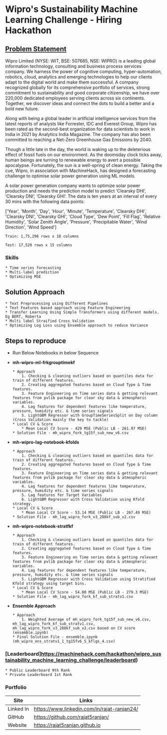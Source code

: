 # Wipro's Sustainability Machine Learning Challenge - Hiring Hackathon

## [Problem Statement](https://machinehack.com/hackathon/wipro_sustainability_machine_learning_challenge/overview)
Wipro Limited (NYSE: WIT, BSE: 507685, NSE: WIPRO) is a leading global information technology, consulting and business process services company. We harness the power of cognitive computing, hyper-automation, robotics, cloud, analytics and emerging technologies to help our clients adapt to the digital world and make them successful. A company recognized globally for its comprehensive portfolio of services, strong commitment to sustainability and good corporate citizenship, we have over 220,000 dedicated employees serving clients across six continents. Together, we discover ideas and connect the dots to build a better and a bold new future.

Along with being a global leader in artificial intelligence services from the latest reports of analysts like Forrester, IDC and Everest Group, Wipro has been rated as the second-best organization for data scientists to work in India in 2021 by Analytics India Magazine. The company has also been committed to reaching a Net-Zero Greenhouse Gas Emissions by 2040. 

Though a little late in the day, the world is waking up to the deleterious effect of fossil fuels on our environment. As the doomsday clock ticks away, human beings are turning to renewable energy to avert a possible apocalypse. Fortunately, the sun is a well-spring of clean energy. Taking the cue, Wipro, in association with MachineHack, has designed a forecasting challenge to optimise solar power generation using ML models.

A solar power generation company wants to optimize solar power production and needs the prediction model to predict ‘Clearsky DHI’, ‘Clearsky DNI’, ‘Clearsky GHI’. The data is ten years at an interval of every 30 mins with the following data points:

['Year', 'Month', 'Day', 'Hour', 'Minute', 'Temperature', 'Clearsky DHI', 'Clearsky DNI', 'Clearsky GHI', 'Cloud Type', 'Dew Point', 'Fill Flag', 'Relative Humidity', 'Solar Zenith Angle', 'Pressure', 'Precipitable Water', 'Wind Direction', 'Wind Speed']

`Train: 1,75,296 rows x 18 columns`

`Test: 17,520 rows x 15 columns`
 

### Skills
```text
* Time series forecasting
* Multi-label prediction
* Optimizing MSE
```
## Solution Approach

```text
* Text Preprocessing using Different Pipelines
* Text Features based approach using Feature Engineering
* Transfer Learning Using Simple Transformers using different models. Eg BERT, Roberta
* Multi label Straified Cross Validation
* Optimizing Log Loss using Ensemble approach to reduce Variance
```

## Steps to reproduce

* Run Below Notebooks in below Sequence

* **mh-wipro-ml-frkgrouptimekf**
    ```text
    * Approach
        1. Checking & cleaning outliers based on quantiles data for train of different features.
        2. Creating aggregated features based on Cloud Type & Time features.
        3. Feature Engineering on Time series data & getting relevant features from pvlib package for clear sky data & atmospheric variables.
        4. Lag features for dependent features like temperature, pressure, humidity etc. & time series signals
        5. LightGBM Regressor with GroupTimeSeriesSplit on Day column (Cross Validation mainly the key to tackle)
    * Local CV & Score
        * Mean Local CV Score - 429 MSE (Public LB - 261.97 MSE)
    * Solution File - mh_wipro_fork_tg15f_sub_new_v6.csv
    ```
* **mh-wipro-lag-notebook-kfolds**
    ```text
    * Approach
        1. Checking & cleaning outliers based on quantiles data for train of different features.
        2. Creating aggregated features based on Cloud Type & Time features.
        3. Feature Engineering on Time series data & getting relevant features from pvlib package for clear sky data & atmospheric variables.
        4. Lag features for dependent features like temperature, pressure, humidity etc. & time series signals
        5. Lag features for Target Variables
        6. LightGBM Regressor with Cross Validation using Kfold strategy.
    * Local CV & Score
        * Mean Local CV Score - 53.14 MSE (Public LB - 267.49 MSE)
    * Solution File - mh_lag_wipro_fork_v3_288kf_sub_v2.csv
    ```
* **mh-wipro-notebook-stratfkf**
    ```text
    * Approach
        1. Checking & cleaning outliers based on quantiles data for train of different features.
        2. Creating aggregated features based on Cloud Type & Time features.
        3. Feature Engineering on Time series data & getting relevant features from pvlib package for clear sky data & atmospheric variables.
        4. Lag features for dependent features like temperature, pressure, humidity etc. & time series signals
        5. LightGBM Regressor with Cross Validation using Stratified Kfold strategy using target bins.
    * Local CV & Score
        * Mean Local CV Score - 54.00 MSE (Public LB - 279.3 MSE)
    * Solution File - mh_lag_wipro_fork_kf_sub_stratv1.csv
    ```
* **Ensemble Approach**
    ```text
    * Approach
        1. Weighted Average of mh_wipro_fork_tg15f_sub_new_v6.csv, mh_lag_wipro_fork_kf_sub_stratv1.csv, mh_lag_wipro_fork_v3_288kf_sub_v2.csv based on CV score (ensemble.ipynb)
    * Final Solution File - ensemble.ipynb (mh_wipro_ens_stratv1_1_tg15fv6_5_kflgs_4.csv)
    ```

### [Leaderboard]https://machinehack.com/hackathon/wipro_sustainability_machine_learning_challenge/leaderboard)
```text
* Public Leaderboard 9th Rank
* Private Leaderboard 1st Rank
```

### Portfolio

|Site|Links|
|---|---|
|Linked In| https://www.linkedin.com/in/rajat-ranjan24/|
|GitHub| https://github.com/rajat5ranjan/|
|Website | https://rajat5ranjan.github.io |